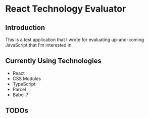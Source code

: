 # React Technology Evaluator

## Introduction

This is a test application that I wrote for evaluating up-and-coming JavaScript that I'm interested in. 

## Currently Using Technologies

* React
* CSS Modules
* TypeScript
* Parcel
* Babel 7

## TODOs